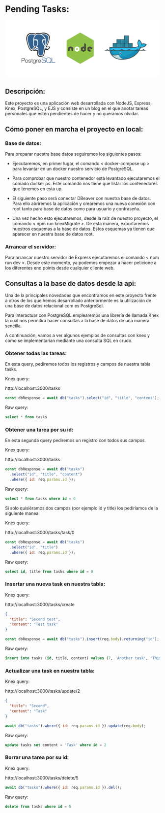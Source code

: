 # Pending Tasks:

<img src="./readme-images/postgresql-node-docker.png" alt="postgresql-node-docker" />

## Descripción:

Este proyecto es una aplicación web desarrollada con NodeJS, Express, Knex, PostgreSQL, y EJS y consiste en un blog en el que anotar tareas personales que estén pendientes de hacer y no queramos olvidar.

## Cómo poner en marcha el proyecto en local:

### Base de datos:

Para preparar nuestra base datos seguiremos los siguientes pasos:

- Ejecutaremos, en primer lugar, el comando < docker-compose up > para levantar en un docker nuestro servicio de PostgreSQL.

- Para comprobar que nuestro contenedor está levantado ejecutaremos el comado docker ps. Este comando nos tiene que listar los contenedores que tenemos en esta up.

- El siguiente paso será conectar DBeaver con nuestra base de datos. Para ello abriremos la aplicación y crearemos una nueva conexión con root tanto para base de datos como para usuario y contraseña.

- Una vez hecho esto ejecutaremos, desde la raíz de nuestro proyecto, el comando < npm run knexMigrate >. De esta manera, exportaremos nuestros esquemas a la base de datos. Estos esquemas ya tienen que aparecer en nuestra base de datos root.

### Arrancar el servidor:

Para arrancar nuestro servidor de Express ejecutaremos el comando < npm run dev >. Desde este momento, ya podemos empezar a hacer peticione a los diferentes end points desde cualquier cliente web.

## Consultas a la base de datos desde la api:

Una de la principales novedades que encontramos en este proyecto frente a otros de los que hemos desarrollado anteriormente es la utilización de una base de datos relacional com es PostgreSql.

Para interactuar con PostgreSQL emplearemos una librería de llamada Knex la cual nos permitirá hacer consultas a la base de datos de una manera sencilla.

A continuación, vamos a ver algunos ejemplos de consultas con knex y cómo se implementarían mediante una consulta SQL en crudo.

### Obtener todas las tareas:

En esta query, pediremos todos los registros y campos de nuestra tabla tasks.

Knex query:

http://localhost:3000/tasks

```js
const dbResponse = await db("tasks").select("id", "title", "content");
```

Raw query:

```sql
select * from tasks
```

### Obtener una tarea por su id:

En esta segunda query pediremos un registro con todos sus campos.

Knex query:

http://localhost:3000/tasks

```js
const dbResponse = await db("tasks")
  .select("id", "title", "content")
  .where({ id: req.params.id });
```

Raw query:

```sql
select * from tasks where id = 0
```

Si sólo quisiéramos dos campos (por ejemplo id y title) los pediríamos de la siguiente manea:

Knex query:

http://localhost:3000/tasks/task/0

```js
const dbResponse = await db("tasks")
  .select("id", "title")
  .where({ id: req.params.id });
```

Raw query:

```sql
select id, title from tasks where id = 0
```

### Insertar una nueva task en nuestra tabla:

Knex query:

http://localhost:3000/tasks/create

```json
{
  "title": "Second test",
  "content": "Test task"
}
```

```js
const dbResponse = await db("tasks").insert(req.body).returning("id");
```

Raw query:

```sql
insert into tasks (id, title, content) values (7, 'Another task', 'This is another task')
```

### Actualizar una task en nuestra tabla:

Knex query:

http://localhost:3000/tasks/update/2

```json
{
  "title": "Second",
  "content": "Task"
}
```

```js
await db("tasks").where({ id: req.params.id }).update(req.body);
```

Raw query:

```sql
update tasks set content = 'Task' where id = 2
```

### Borrar una tarea por su id:

Knex query:

http://localhost:3000/tasks/delete/5

```js
await db("tasks").where({ id: req.params.id }).del();
```

Raw query:

```sql
delete from tasks where id = 5
```
